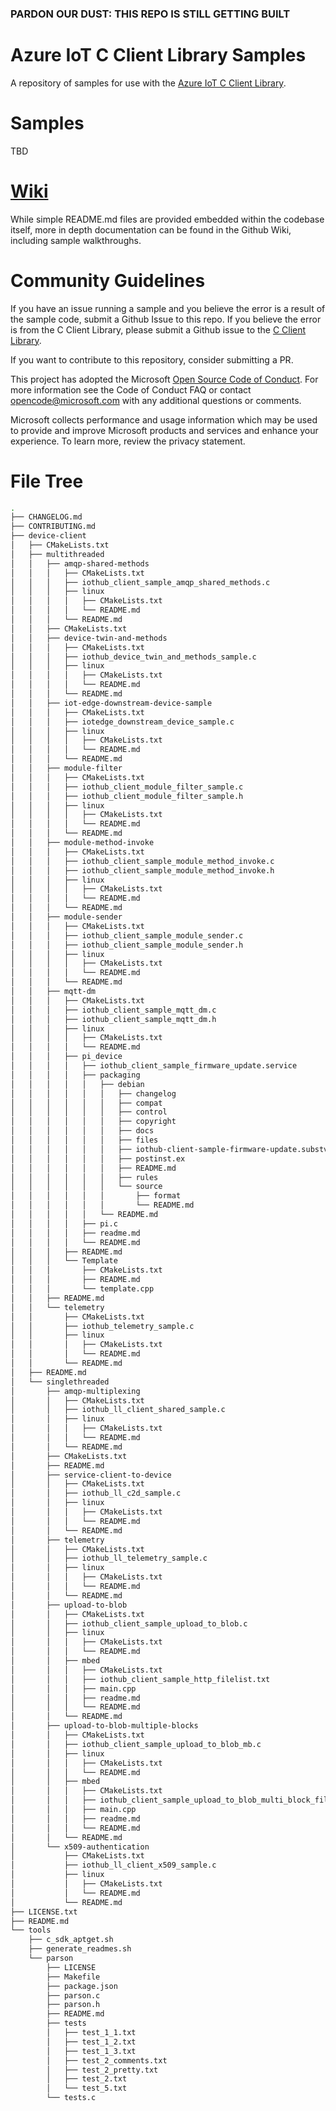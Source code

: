 ### PARDON OUR DUST: THIS REPO IS STILL GETTING BUILT
# Azure IoT C Client Library Samples

A repository of samples for use with the [Azure IoT C Client Library](https://github.com/Azure/azure-iot-sdk-c).

# Samples 

TBD


# [Wiki](https://github.com/Azure-Samples/azure-iot-samples-c/wiki)

While simple README.md files are provided embedded within the codebase itself, more in depth documentation can be found in the Github Wiki, including sample walkthroughs.

# Community Guidelines

If you have an issue running a sample and you believe the error is a result of the sample code, submit a Github Issue to this repo. If you believe the error is from the C Client Library, please submit a Github issue to the [C Client Library](https://github.com/Azure/azure-iot-sdk-c/issues/new/choose).

If you want to contribute to this repository, consider submitting a PR.

This project has adopted the Microsoft [Open Source Code of Conduct](https://opensource.microsoft.com/codeofconduct). For more information see the Code of Conduct FAQ or contact opencode@microsoft.com with any additional questions or comments.

Microsoft collects performance and usage information which may be used to provide and improve Microsoft products and services and enhance your experience. To learn more, review the privacy statement.

# File Tree
```bash
.
├── CHANGELOG.md
├── CONTRIBUTING.md
├── device-client
│   ├── CMakeLists.txt
│   ├── multithreaded
│   │   ├── amqp-shared-methods
│   │   │   ├── CMakeLists.txt
│   │   │   ├── iothub_client_sample_amqp_shared_methods.c
│   │   │   ├── linux
│   │   │   │   ├── CMakeLists.txt
│   │   │   │   └── README.md
│   │   │   └── README.md
│   │   ├── CMakeLists.txt
│   │   ├── device-twin-and-methods
│   │   │   ├── CMakeLists.txt
│   │   │   ├── iothub_device_twin_and_methods_sample.c
│   │   │   ├── linux
│   │   │   │   ├── CMakeLists.txt
│   │   │   │   └── README.md
│   │   │   └── README.md
│   │   ├── iot-edge-downstream-device-sample
│   │   │   ├── CMakeLists.txt
│   │   │   ├── iotedge_downstream_device_sample.c
│   │   │   ├── linux
│   │   │   │   ├── CMakeLists.txt
│   │   │   │   └── README.md
│   │   │   └── README.md
│   │   ├── module-filter
│   │   │   ├── CMakeLists.txt
│   │   │   ├── iothub_client_module_filter_sample.c
│   │   │   ├── iothub_client_module_filter_sample.h
│   │   │   ├── linux
│   │   │   │   ├── CMakeLists.txt
│   │   │   │   └── README.md
│   │   │   └── README.md
│   │   ├── module-method-invoke
│   │   │   ├── CMakeLists.txt
│   │   │   ├── iothub_client_sample_module_method_invoke.c
│   │   │   ├── iothub_client_sample_module_method_invoke.h
│   │   │   ├── linux
│   │   │   │   ├── CMakeLists.txt
│   │   │   │   └── README.md
│   │   │   └── README.md
│   │   ├── module-sender
│   │   │   ├── CMakeLists.txt
│   │   │   ├── iothub_client_sample_module_sender.c
│   │   │   ├── iothub_client_sample_module_sender.h
│   │   │   ├── linux
│   │   │   │   ├── CMakeLists.txt
│   │   │   │   └── README.md
│   │   │   └── README.md
│   │   ├── mqtt-dm
│   │   │   ├── CMakeLists.txt
│   │   │   ├── iothub_client_sample_mqtt_dm.c
│   │   │   ├── iothub_client_sample_mqtt_dm.h
│   │   │   ├── linux
│   │   │   │   ├── CMakeLists.txt
│   │   │   │   └── README.md
│   │   │   ├── pi_device
│   │   │   │   ├── iothub_client_sample_firmware_update.service
│   │   │   │   ├── packaging
│   │   │   │   │   ├── debian
│   │   │   │   │   │   ├── changelog
│   │   │   │   │   │   ├── compat
│   │   │   │   │   │   ├── control
│   │   │   │   │   │   ├── copyright
│   │   │   │   │   │   ├── docs
│   │   │   │   │   │   ├── files
│   │   │   │   │   │   ├── iothub-client-sample-firmware-update.substvars
│   │   │   │   │   │   ├── postinst.ex
│   │   │   │   │   │   ├── README.md
│   │   │   │   │   │   ├── rules
│   │   │   │   │   │   └── source
│   │   │   │   │   │       ├── format
│   │   │   │   │   │       └── README.md
│   │   │   │   │   └── README.md
│   │   │   │   ├── pi.c
│   │   │   │   ├── readme.md
│   │   │   │   └── README.md
│   │   │   ├── README.md
│   │   │   └── Template
│   │   │       ├── CMakeLists.txt
│   │   │       ├── README.md
│   │   │       └── template.cpp
│   │   ├── README.md
│   │   └── telemetry
│   │       ├── CMakeLists.txt
│   │       ├── iothub_telemetry_sample.c
│   │       ├── linux
│   │       │   ├── CMakeLists.txt
│   │       │   └── README.md
│   │       └── README.md
│   ├── README.md
│   └── singlethreaded
│       ├── amqp-multiplexing
│       │   ├── CMakeLists.txt
│       │   ├── iothub_ll_client_shared_sample.c
│       │   ├── linux
│       │   │   ├── CMakeLists.txt
│       │   │   └── README.md
│       │   └── README.md
│       ├── CMakeLists.txt
│       ├── README.md
│       ├── service-client-to-device
│       │   ├── CMakeLists.txt
│       │   ├── iothub_ll_c2d_sample.c
│       │   ├── linux
│       │   │   ├── CMakeLists.txt
│       │   │   └── README.md
│       │   └── README.md
│       ├── telemetry
│       │   ├── CMakeLists.txt
│       │   ├── iothub_ll_telemetry_sample.c
│       │   ├── linux
│       │   │   ├── CMakeLists.txt
│       │   │   └── README.md
│       │   └── README.md
│       ├── upload-to-blob
│       │   ├── CMakeLists.txt
│       │   ├── iothub_client_sample_upload_to_blob.c
│       │   ├── linux
│       │   │   ├── CMakeLists.txt
│       │   │   └── README.md
│       │   ├── mbed
│       │   │   ├── CMakeLists.txt
│       │   │   ├── iothub_client_sample_http_filelist.txt
│       │   │   ├── main.cpp
│       │   │   ├── readme.md
│       │   │   └── README.md
│       │   └── README.md
│       ├── upload-to-blob-multiple-blocks
│       │   ├── CMakeLists.txt
│       │   ├── iothub_client_sample_upload_to_blob_mb.c
│       │   ├── linux
│       │   │   ├── CMakeLists.txt
│       │   │   └── README.md
│       │   ├── mbed
│       │   │   ├── CMakeLists.txt
│       │   │   ├── iothub_client_sample_upload_to_blob_multi_block_filelist.txt
│       │   │   ├── main.cpp
│       │   │   ├── readme.md
│       │   │   └── README.md
│       │   └── README.md
│       └── x509-authentication
│           ├── CMakeLists.txt
│           ├── iothub_ll_client_x509_sample.c
│           ├── linux
│           │   ├── CMakeLists.txt
│           │   └── README.md
│           └── README.md
├── LICENSE.txt
├── README.md
└── tools
    ├── c_sdk_aptget.sh
    ├── generate_readmes.sh
    └── parson
        ├── LICENSE
        ├── Makefile
        ├── package.json
        ├── parson.c
        ├── parson.h
        ├── README.md
        ├── tests
        │   ├── test_1_1.txt
        │   ├── test_1_2.txt
        │   ├── test_1_3.txt
        │   ├── test_2_comments.txt
        │   ├── test_2_pretty.txt
        │   ├── test_2.txt
        │   └── test_5.txt
        └── tests.c

```
